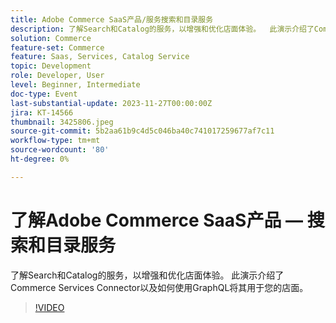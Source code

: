 ```yaml
---
title: Adobe Commerce SaaS产品/服务搜索和目录服务
description: 了解Search和Catalog的服务，以增强和优化店面体验。  此演示介绍了Commerce Services Connector以及如何使用GraphQL将其用于您的店面。
solution: Commerce
feature-set: Commerce
feature: Saas, Services, Catalog Service
topic: Development
role: Developer, User
level: Beginner, Intermediate
doc-type: Event
last-substantial-update: 2023-11-27T00:00:00Z
jira: KT-14566
thumbnail: 3425806.jpeg
source-git-commit: 5b2aa61b9c4d5c046ba40c741017259677af7c11
workflow-type: tm+mt
source-wordcount: '80'
ht-degree: 0%

---
```



# 了解Adobe Commerce SaaS产品 — 搜索和目录服务

了解Search和Catalog的服务，以增强和优化店面体验。  此演示介绍了Commerce Services Connector以及如何使用GraphQL将其用于您的店面。

>[!VIDEO](https://video.tv.adobe.com/v/3425806/?learn=on)
